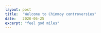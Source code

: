 ```yaml
---
layout: post
title:  "Welcome to Chinmoy controversies"
date:   2020-06-25
excerpt: "feel god miles"
---
```

